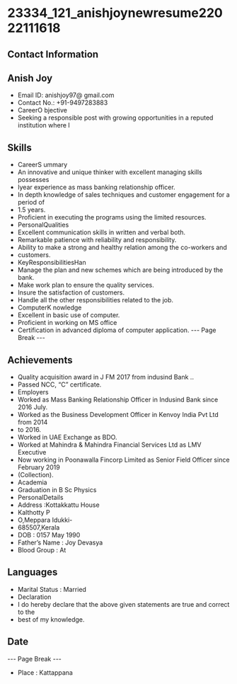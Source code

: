 # 23334_121_anishjoynewresume22022111618

## Contact Information



## Anish Joy

* Email ID: anishjoy97@ gmail.com
* Contact No.: +91-9497283883
* CareerO bjective
* Seeking a responsible post with growing opportunities in a reputed institution where I


## Skills

* CareerS ummary
* An innovative and unique thinker with excellent managing skills possesses
* lyear experience as mass banking relationship officer.
* In depth knowledge of sales techniques and customer engagement for a period of
* 1.5 years.
* Proficient in executing the programs using the limited resources.
* PersonalQualities
* Excellent communication skills in written and verbal both.
* Remarkable patience with reliability and responsibility.
* Ability to make a strong and healthy relation among the co-workers and
* customers.
* KeyResponsibilitiesHan
* Manage the plan and new schemes which are being introduced by the bank.
* Make work plan to ensure the quality services.
* Insure the satisfaction of customers.
* Handle all the other responsibilities related to the job.
* ComputerK nowledge
* Excellent in basic use of computer.
* Proficient in working on MS office
* Certification in advanced diploma of computer application.
--- Page Break ---


## Achievements

* Quality acquisition award in J FM 2017 from indusind Bank ..
* Passed NCC, “C” certificate.
* Employers
* Worked as Mass Banking Relationship Officer in Indusind Bank since 2016 July.
* Worked as the Business Development Officer in Kenvoy India Pvt Ltd from 2014
* to 2016.
* Worked in UAE Exchange as BDO.
* Worked at Mahindra & Mahindra Financial Services Ltd as LMV Executive
* Now working in Poonawalla Fincorp Limited as Senior Field Officer since February 2019
* (Collection).
* Academia
* Graduation in B Sc Physics
* PersonalDetails
* Address :Kottakkattu House
* Kalthotty P
* O,Meppara Idukki-
* 685507,Kerala
* DOB : 0157 May 1990
* Father’s Name : Joy Devasya
* Blood Group : At


## Languages

* Marital Status : Married
* Declaration
* I do hereby declare that the above given statements are true and correct to the
* best of my knowledge.


## Date

--- Page Break ---
* Place : Kattappana

